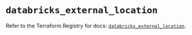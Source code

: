 # `databricks_external_location`

Refer to the Terraform Registry for docs: [`databricks_external_location`](https://registry.terraform.io/providers/databricks/databricks/1.64.0/docs/resources/external_location).
